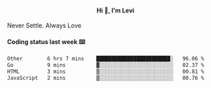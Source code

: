 <h4 style="text-align: center;">Hi 👋, I'm Levi</h4>  Never Settle. Always Love
<!---<img align="right" alt="Coding" width="300" src="https://i.pinimg.com/originals/81/17/8b/81178b47a8598f0c81c4799f2cdd4057.gif"></p> --->

#### Coding status last week ⌨️

<!--START_SECTION:waka-->

```txt
Other        6 hrs 7 mins    ████████████████████████░   96.06 %
Go           9 mins          ▓░░░░░░░░░░░░░░░░░░░░░░░░   02.37 %
HTML         3 mins          ▒░░░░░░░░░░░░░░░░░░░░░░░░   00.81 %
JavaScript   2 mins          ▒░░░░░░░░░░░░░░░░░░░░░░░░   00.76 %
```

<!--END_SECTION:waka-->

